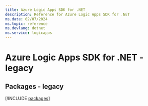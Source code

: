 ```yaml
---
title: Azure Logic Apps SDK for .NET
description: Reference for Azure Logic Apps SDK for .NET
ms.date: 02/07/2024
ms.topic: reference
ms.devlang: dotnet
ms.service: logicapps
---
```

# Azure Logic Apps SDK for .NET - legacy
## Packages - legacy
[!INCLUDE [packages](logic-apps-index.md)]